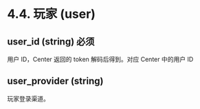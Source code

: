# 4.4. 玩家 (user)

## user\_id (string) 必须

用户 ID，Center 返回的 token 解码后得到。对应 Center 中的用户 ID

## user\_provider (string)

玩家登录渠道。